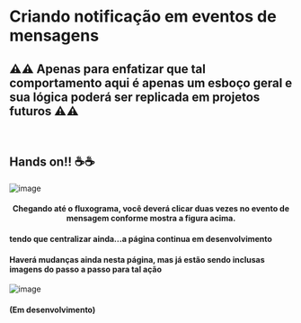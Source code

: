# Criando notificação em eventos de mensagens

## ⚠️⚠️ Apenas para enfatizar que tal comportamento aqui é apenas um esboço geral e sua lógica poderá ser replicada em projetos futuros ⚠️⚠️
<br>

## Hands on!! ☕☕

![image](https://user-images.githubusercontent.com/95197081/172933639-e3bacd0b-579a-4b73-b934-b24cfb3cabcb.png)
#### <center> Chegando até o fluxograma, você deverá clicar duas vezes no evento de mensagem conforme mostra a figura acima. </center> 
#### tendo que centralizar ainda...a página continua em desenvolvimento     


#### Haverá mudanças ainda nesta página, mas já estão sendo inclusas imagens do passo a passo para tal ação
![image](https://user-images.githubusercontent.com/95197081/172936171-194266e2-201b-4cce-b26c-67f42efde7bc.png)
<br>
#### (Em desenvolvimento) 

